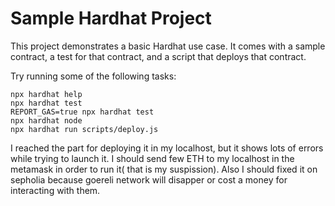 # Sample Hardhat Project

This project demonstrates a basic Hardhat use case. It comes with a sample contract, a test for that contract, and a script that deploys that contract.

Try running some of the following tasks:

```shell
npx hardhat help
npx hardhat test
REPORT_GAS=true npx hardhat test
npx hardhat node
npx hardhat run scripts/deploy.js
```

I reached the part for deploying it in my localhost, but it shows lots of errors while trying to launch it. I should send few ETH to my localhost in the metamask in order to run it( that is my suspission). Also I should fixed it on sepholia because goereli network will disapper or cost a money for interacting with them.

